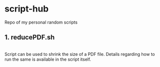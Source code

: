 # script-hub
Repo of my personal random scripts

<H2>1. reducePDF.sh </H2>
    <BR/>Script can be used to shrink the size of a PDF file.
    Details regarding how to run the same is available in the script itself.
